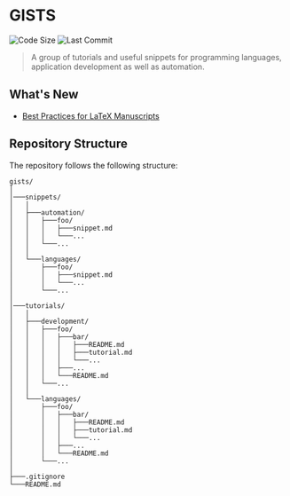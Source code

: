 # GISTS

![Code Size](https://img.shields.io/github/languages/code-size/sampreet/gists?style=for-the-badge)
![Last Commit](https://img.shields.io/github/last-commit/sampreet/gists?style=for-the-badge)

> A group of tutorials and useful snippets for programming languages, application development as well as automation.

## What's New

* [Best Practices for LaTeX Manuscripts](./tutorials/languages/latex/latex-best-practices.md)

## Repository Structure

The repository follows the following structure:

```
gists/
│
│───snippets/
│   │
│   ├───automation/
│   │   ├───foo/
│   │   │   ├───snippet.md
│   │   │   └───...
│   │   └───...
│   │
│   └───languages/
│       ├───foo/
│       │   ├───snippet.md
│       │   └───...
│       └───...
│
│───tutorials/
│   │
│   ├───development/
│   │   ├───foo/
│   │   │   ├───bar/
│   │   │   │   ├───README.md
│   │   │   │   ├───tutorial.md
│   │   │   │   └───...
│   │   │   ├───...
│   │   │   └───README.md
│   │   └───...
│   │
│   └───languages/
│       ├───foo/
│       │   ├───bar/
│       │   │   ├───README.md
│       │   │   ├───tutorial.md
│       │   │   └───...
│       │   ├───...
│       │   └───README.md
│       └───...
│   
├───.gitignore
└───README.md
```